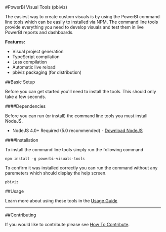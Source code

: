 #PowerBI Visual Tools (pbiviz)

The easiest way to create custom visuals is by using the PowerBI command line tools which can be easily to installed via NPM. The command line tools provide everything you need to develop visuals and test them in live PowerBI reports and dashboards. 

**Features:**

* Visual project generation
* TypeScript compilation
* Less compilation
* Automatic live reload
* pbiviz packaging (for distribution)

##Basic Setup

Before you can get started you'll need to install the tools. This should only take a few seconds.

####Dependencies

Before you can run (or install) the command line tools you must install NodeJS.

* NodeJS 4.0+ Required (5.0 recommended) - [Download NodeJS](https://nodejs.org)


####Installation

To install the command line tools simply run the following command

```
npm install -g powerbi-visuals-tools
```

To confirm it was installed correctly you can run the command without any paremeters which should display the help screen.

```
pbiviz
```

##Usage

Learn more about using these tools in the [Usage Guide](https://github.com/Microsoft/PowerBI-visuals-docs/tree/master/tools)

-------------

##Contributing

If you would like to contribute please see [How To Contribute](https://github.com/Microsoft/PowerBI-visuals-tools/blob/master/CONTRIBUTING.md).
